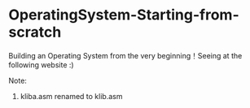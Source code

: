 # OperatingSystem-Starting-from-scratch
Building an Operating System from the very beginning！Seeing at the following website :)

Note:
1. kliba.asm renamed to klib.asm
